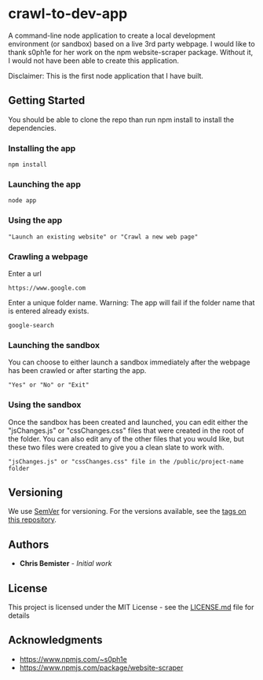 # crawl-to-dev-app

A command-line node application to create a local development environment (or sandbox) based on a live 3rd party webpage.  I would like to thank s0ph1e for her work on the npm website-scraper package.  Without it, I would not have been able to create this application. 

Disclaimer:  This is the first node application that I have built.  

## Getting Started

You should be able to clone the repo than run npm install to install the dependencies.  

### Installing the app

```
npm install
```

### Launching the app

```
node app
```

### Using the app

```
"Launch an existing website" or "Crawl a new web page"  
```

### Crawling a webpage

Enter a url

```
https://www.google.com
```
Enter a unique folder name.  Warning: The app will fail if the folder name that is entered already exists. 

```
google-search
```

### Launching the sandbox

You can choose to either launch a sandbox immediately after the webpage has been crawled or after starting the app.  

```
"Yes" or "No" or "Exit" 
```

### Using the sandbox

Once the sandbox has been created and launched, you can edit either the "jsChanges.js" or "cssChanges.css" files that were created in the root of the folder.  You can also edit any of the other files that you would like, but these two files were created to give you a clean slate to work with.   
 
```
"jsChanges.js" or "cssChanges.css" file in the /public/project-name folder   
```

## Versioning

We use [SemVer](http://semver.org/) for versioning. For the versions available, see the [tags on this repository](https://github.com/your/project/tags). 

## Authors

* **Chris Bemister** - *Initial work*

## License

This project is licensed under the MIT License - see the [LICENSE.md](LICENSE.md) file for details

## Acknowledgments

* https://www.npmjs.com/~s0ph1e
* https://www.npmjs.com/package/website-scraper

